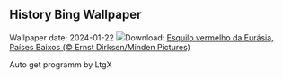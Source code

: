 ## History Bing Wallpaper
Wallpaper date: 2024-01-22
![](https://www.bing.com/th?id=OHR.SquirrelNetherlands_PT-BR1648489881_UHD.jpg&w=1000)Download: [Esquilo vermelho da Eurásia, Países Baixos (© Ernst Dirksen/Minden Pictures)](https://www.bing.com/th?id=OHR.SquirrelNetherlands_PT-BR1648489881_UHD.jpg)

Auto get programm by LtgX
